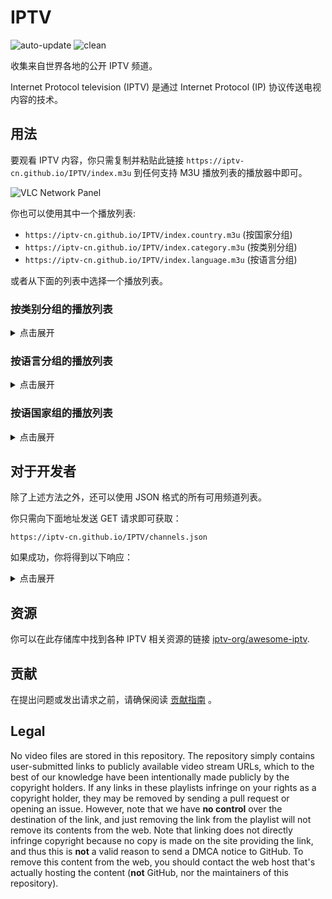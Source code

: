 # IPTV

![auto-update](https://github.com/IPTV-CN/IPTV/actions/workflows/auto-update.yml/badge.svg)
![clean](https://github.com/IPTV-CN/IPTV/actions/workflows/clean.yml/badge.svg)

收集来自世界各地的公开 IPTV 频道。

Internet Protocol television (IPTV) 是通过 Internet Protocol (IP) 协议传送电视内容的技术。

## 用法

要观看 IPTV 内容，你只需复制并粘贴此链接 `https://iptv-cn.github.io/IPTV/index.m3u` 到任何支持 M3U 播放列表的播放器中即可。

![VLC Network Panel](.readme/preview.png)

你也可以使用其中一个播放列表:

- `https://iptv-cn.github.io/IPTV/index.country.m3u` (按国家分组)
- `https://iptv-cn.github.io/IPTV/index.category.m3u` (按类别分组)
- `https://iptv-cn.github.io/IPTV/index.language.m3u` (按语言分组)

或者从下面的列表中选择一个播放列表。

### 按类别分组的播放列表

<details>
<summary>点击展开</summary>
<br>

<!-- prettier-ignore -->
<table>
	<thead>
		<tr><th align="left">分类</th><th align="right">频道数量</th><th align="left">播放列表</th></tr>
	</thead>
	<tbody>
		<tr><td align="left">CCTV</td><td align="right">21</td><td align="left"><code>https://iptv-cn.github.io/IPTV/categories/cctv.m3u</code></td></tr>
		<tr><td align="left">卫视</td><td align="right">26</td><td align="left"><code>https://iptv-cn.github.io/IPTV/categories/卫视.m3u</code></td></tr>
		<tr><td align="left">地方</td><td align="right">4</td><td align="left"><code>https://iptv-cn.github.io/IPTV/categories/地方.m3u</code></td></tr>
		<tr><td align="left">香港</td><td align="right">2</td><td align="left"><code>https://iptv-cn.github.io/IPTV/categories/香港.m3u</code></td></tr>
		<tr><td align="left">澳门</td><td align="right">1</td><td align="left"><code>https://iptv-cn.github.io/IPTV/categories/澳门.m3u</code></td></tr>
		<tr><td align="left">其他国家</td><td align="right">1</td><td align="left"><code>https://iptv-cn.github.io/IPTV/categories/其他国家.m3u</code></td></tr>
		<tr><td align="left">Other</td><td align="right">1</td><td align="left"><code>https://iptv-cn.github.io/IPTV/categories/other.m3u</code></td></tr>
	</tbody>
</table>

</details>

### 按语言分组的播放列表

<details>
<summary>点击展开</summary>
<br>

<!-- prettier-ignore -->
<table>
	<thead>
		<tr><th align="left">语言</th><th align="right">频道数量</th><th align="left">播放列表</th></tr>
	</thead>
	<tbody>
		<tr><td align="left">Chinese</td><td align="right">54</td><td align="left"><code>https://iptv-cn.github.io/IPTV/languages/zho.m3u</code></td></tr>
		<tr><td align="left">English</td><td align="right">1</td><td align="left"><code>https://iptv-cn.github.io/IPTV/languages/eng.m3u</code></td></tr>
		<tr><td align="left">Yue Chinese</td><td align="right">1</td><td align="left"><code>https://iptv-cn.github.io/IPTV/languages/yue.m3u</code></td></tr>
	</tbody>
</table>

</details>

### 按语国家组的播放列表

<details>
<summary>点击展开</summary>
<br>

<!-- prettier-ignore -->
<table>
	<thead>
		<tr><th align="left">国家 (地区)</th><th align="right">频道数量</th><th align="left">播放列表</th></tr>
	</thead>
	<tbody>
		<tr><td align="left">🇨🇳&nbsp;China</td><td align="right">52</td><td align="left" nowrap><code>https://iptv-cn.github.io/IPTV/countries/cn.m3u</code></td></tr>
		<tr><td align="left">🇭🇰&nbsp;Hong Kong</td><td align="right">2</td><td align="left" nowrap><code>https://iptv-cn.github.io/IPTV/countries/hk.m3u</code></td></tr>
		<tr><td align="left">🇲🇴&nbsp;Macao</td><td align="right">1</td><td align="left" nowrap><code>https://iptv-cn.github.io/IPTV/countries/mo.m3u</code></td></tr>
		<tr><td align="left">🇸🇬&nbsp;Singapore</td><td align="right">1</td><td align="left" nowrap><code>https://iptv-cn.github.io/IPTV/countries/sg.m3u</code></td></tr>
	</tbody>
</table>

</details>

## 对于开发者

除了上述方法之外，还可以使用 JSON 格式的所有可用频道列表。

你只需向下面地址发送 GET 请求即可获取：

```
https://iptv-cn.github.io/IPTV/channels.json
```

如果成功，你将得到以下响应：

<details>
<summary>点击展开</summary>
<br>
  
```
[
  ...
  {
    "name": "东方卫视",
    "logo": "http://epg.51zmt.top:8000/tb1/ws/dongfang.png",
    "url": "http://39.135.32.29:6610/000000001000/1000000001000030202/1.m3u8?",
    "category": "卫视",
    "languages": [
        {
            "code": "zho",
            "name": "Chinese"
        }
    ],
    "countries": [
        {
            "code": "cn",
            "name": "China"
        }
    ],
    "filepath": "channels/satellite.m3u",
    "tvg": {
        "id": "DongFangWeiShi.satellite",
        "name": "东方卫视",
        "url": "http://epg.streamstv.me/epg/guide-usa.xml.gz"
    }
  },
  ...
]
```
</details>

## 资源

你可以在此存储库中找到各种 IPTV 相关资源的链接 [iptv-org/awesome-iptv](https://github.com/iptv-org/awesome-iptv).

## 贡献

在提出问题或发出请求之前，请确保阅读 [贡献指南](CONTRIBUTING.md) 。

## Legal

No video files are stored in this repository. The repository simply contains user-submitted links to publicly available video stream URLs, which to the best of our knowledge have been intentionally made publicly by the copyright holders. If any links in these playlists infringe on your rights as a copyright holder, they may be removed by sending a pull request or opening an issue. However, note that we have **no control** over the destination of the link, and just removing the link from the playlist will not remove its contents from the web. Note that linking does not directly infringe copyright because no copy is made on the site providing the link, and thus this is **not** a valid reason to send a DMCA notice to GitHub. To remove this content from the web, you should contact the web host that's actually hosting the content (**not** GitHub, nor the maintainers of this repository).
